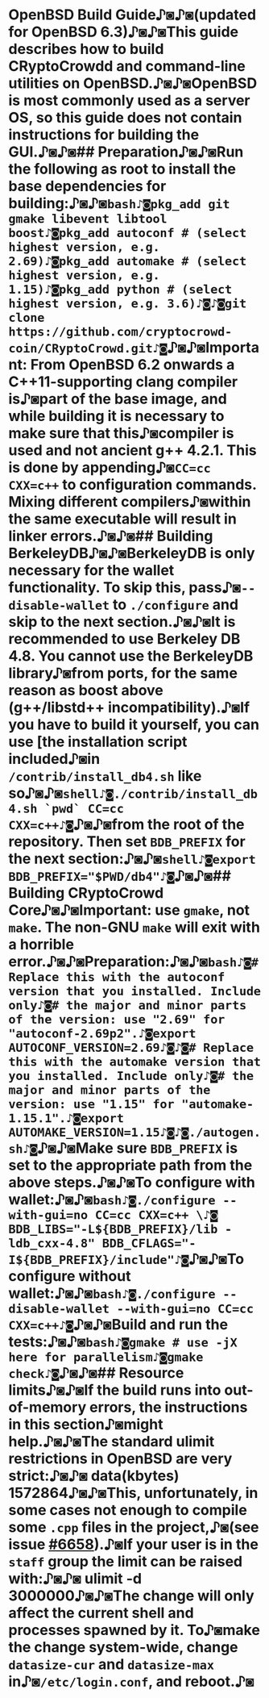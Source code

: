 # OpenBSD Build Guide♪◙♪◙(updated for OpenBSD 6.3)♪◙♪◙This guide describes how to build CRyptoCrowdd and command-line utilities on OpenBSD.♪◙♪◙OpenBSD is most commonly used as a server OS, so this guide does not contain instructions for building the GUI.♪◙♪◙## Preparation♪◙♪◙Run the following as root to install the base dependencies for building:♪◙♪◙```bash♪◙pkg_add git gmake libevent libtool boost♪◙pkg_add autoconf # (select highest version, e.g. 2.69)♪◙pkg_add automake # (select highest version, e.g. 1.15)♪◙pkg_add python # (select highest version, e.g. 3.6)♪◙♪◙git clone https://github.com/cryptocrowd-coin/CRyptoCrowd.git♪◙```♪◙♪◙**Important**: From OpenBSD 6.2 onwards a C++11-supporting clang compiler is♪◙part of the base image, and while building it is necessary to make sure that this♪◙compiler is used and not ancient g++ 4.2.1. This is done by appending♪◙`CC=cc CXX=c++` to configuration commands. Mixing different compilers♪◙within the same executable will result in linker errors.♪◙♪◙## Building BerkeleyDB♪◙♪◙BerkeleyDB is only necessary for the wallet functionality. To skip this, pass♪◙`--disable-wallet` to `./configure` and skip to the next section.♪◙♪◙It is recommended to use Berkeley DB 4.8. You cannot use the BerkeleyDB library♪◙from ports, for the same reason as boost above (g++/libstd++ incompatibility).♪◙If you have to build it yourself, you can use [the installation script included♪◙in `/contrib/install_db4.sh` like so♪◙♪◙```shell♪◙./contrib/install_db4.sh `pwd` CC=cc CXX=c++♪◙```♪◙♪◙from the root of the repository. Then set `BDB_PREFIX` for the next section:♪◙♪◙```shell♪◙export BDB_PREFIX="$PWD/db4"♪◙```♪◙♪◙## Building CRyptoCrowd Core♪◙♪◙**Important**: use `gmake`, not `make`. The non-GNU `make` will exit with a horrible error.♪◙♪◙Preparation:♪◙♪◙```bash♪◙# Replace this with the autoconf version that you installed. Include only♪◙# the major and minor parts of the version: use "2.69" for "autoconf-2.69p2".♪◙export AUTOCONF_VERSION=2.69♪◙♪◙# Replace this with the automake version that you installed. Include only♪◙# the major and minor parts of the version: use "1.15" for "automake-1.15.1".♪◙export AUTOMAKE_VERSION=1.15♪◙♪◙./autogen.sh♪◙```♪◙♪◙Make sure `BDB_PREFIX` is set to the appropriate path from the above steps.♪◙♪◙To configure with wallet:♪◙♪◙```bash♪◙./configure --with-gui=no CC=cc CXX=c++ \♪◙    BDB_LIBS="-L${BDB_PREFIX}/lib -ldb_cxx-4.8" BDB_CFLAGS="-I${BDB_PREFIX}/include"♪◙```♪◙♪◙To configure without wallet:♪◙♪◙```bash♪◙./configure --disable-wallet --with-gui=no CC=cc CXX=c++♪◙```♪◙♪◙Build and run the tests:♪◙♪◙```bash♪◙gmake # use -jX here for parallelism♪◙gmake check♪◙```♪◙♪◙## Resource limits♪◙♪◙If the build runs into out-of-memory errors, the instructions in this section♪◙might help.♪◙♪◙The standard ulimit restrictions in OpenBSD are very strict:♪◙♪◙    data(kbytes)         1572864♪◙♪◙This, unfortunately, in some cases not enough to compile some `.cpp` files in the project,♪◙(see issue [#6658](https://github.com/CRyptoCrowd/CRyptoCrowd/issues/6658)).♪◙If your user is in the `staff` group the limit can be raised with:♪◙♪◙    ulimit -d 3000000♪◙♪◙The change will only affect the current shell and processes spawned by it. To♪◙make the change system-wide, change `datasize-cur` and `datasize-max` in♪◙`/etc/login.conf`, and reboot.♪◙